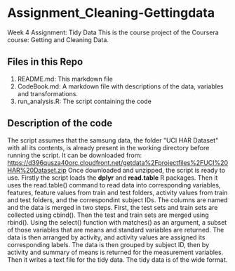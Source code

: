 # Assignment_Cleaning-Gettingdata
Week 4 Assignment: Tidy Data
This is the course project of the Coursera course: Getting and Cleaning Data.

## Files in this Repo
   1. README.md:  This markdown file
   2. CodeBook.md: A markdown file with descriptions of the data,                          variables and transformations.
   3. run_analysis.R: The script containing the code
   
   
## Description of the code

The script assumes that the samsung data, the folder "UCI HAR Dataset" with all its contents, is already present in the working directory before running the script. It can be downloaded from:
<https://d396qusza40orc.cloudfront.net/getdata%2Fprojectfiles%2FUCI%20HAR%20Dataset.zip>
Once downloaded and unzipped, the script is ready to use. Firstly the script loads the **dplyr** and **read.table** R packages. Then it uses the read.table() command to read data into corresponding variables, features, feature values from train and test folders, activity values from train and test folders, and the correspondint subject IDs. The columns are named and the data is merged in two steps. First, the test sets and train sets are collected using cbind(). Then the test and train sets are merged using rbind(). Using the select() function with matches() as an argument, a subset of those variables that are means and standard variables are returned. The data is then arranged by activity, and activity values are assigned its corresponding labels. The data is then grouped by subject ID, then by activity and summary of means is returned for the measurement variables. Then it writes a text file for the tidy data. The tidy data is of the wide format.



